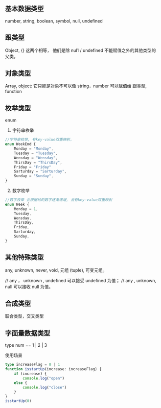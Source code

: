 ## 基本数据类型

number, string, boolean, symbol, null, undefined

## 跟类型

Object, {} 这两个相等， 他们是除 nul1 / undefined 不能赋值之外的其他类型的父类。

## 对象类型

Array, object: 它只能是对象不可以像 string，number 可以赋值给 跟类型, function

## 枚举类型

enum

1. 字符串枚举

```ts
//字符串枚举, 有key-value双重映射，
enum WeekEnd {
	Monday = "Monday",
	Tuesday = "Tuesday",
	Wensday = "Wensday",
	ThirsDay = "ThirsDay",
	Friday = "Friday"
    Sarturday = "Sarturday",
	Sunday = "Sunday",
}
```

2. 数字枚举

```ts
//数字枚举 会根据给的数字逐渐递增, 没有key-value双重映射
enum Week {
	Monday = 1,
	Tuesday,
	Wensday,
	ThirsDay,
	Friday,
	Sarturday,
	Sunday,
}
```

## 其他特殊类型

any, unknown, never, void, 元组 (tuple), 可变元组。

// any ， unknown , undefined 可以接受 undefined 为值；
// any , unknown, null 可以接收 null 为值。

## 合成类型

联合类型，交叉类型

## 字面量数据类型

type num == 1 | 2 | 3

使用场景

```ts
type increaseFlag = 0 | 1
function isstartUp(increase: increaseFlag) {
    if (increase) {
        console.log("open")
    else {
        console.log("close")
    }
}
isstartUp(0)
```
